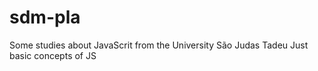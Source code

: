 # sdm-pla
<h>
Some studies about JavaScrit from the University São Judas Tadeu
Just basic concepts of JS
